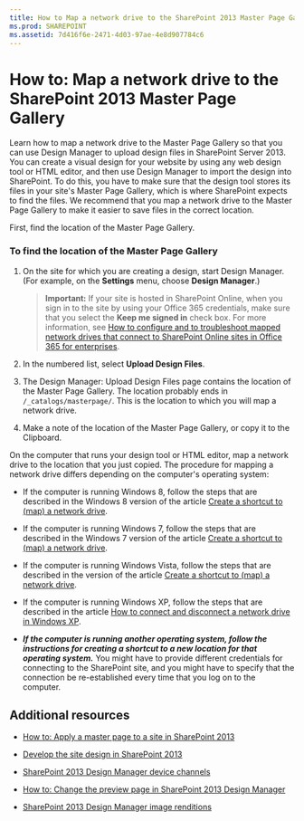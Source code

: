 ```yaml
---
title: How to Map a network drive to the SharePoint 2013 Master Page Gallery
ms.prod: SHAREPOINT
ms.assetid: 7d416f6e-2471-4d03-97ae-4e8d907784c6
---
```



# How to: Map a network drive to the SharePoint 2013 Master Page Gallery
Learn how to map a network drive to the Master Page Gallery so that you can use Design Manager to upload design files in SharePoint Server 2013.
You can create a visual design for your website by using any web design tool or HTML editor, and then use Design Manager to import the design into SharePoint. To do this, you have to make sure that the design tool stores its files in your site's Master Page Gallery, which is where SharePoint expects to find the files. We recommend that you map a network drive to the Master Page Gallery to make it easier to save files in the correct location.
  
    
    

First, find the location of the Master Page Gallery.
### To find the location of the Master Page Gallery


1. On the site for which you are creating a design, start Design Manager. (For example, on the **Settings** menu, choose **Design Manager**.)
    
    > **Important:**
      > If your site is hosted in SharePoint Online, when you sign in to the site by using your Office 365 credentials, make sure that you select the **Keep me signed in** check box. For more information, see [How to configure and to troubleshoot mapped network drives that connect to SharePoint Online sites in Office 365 for enterprises](http://support.microsoft.com/kb/2616712). 
2. In the numbered list, select **Upload Design Files**.
    
  
3. The Design Manager: Upload Design Files page contains the location of the Master Page Gallery. The location probably ends in  `/_catalogs/masterpage/`. This is the location to which you will map a network drive.
    
  
4. Make a note of the location of the Master Page Gallery, or copy it to the Clipboard.
    
  
On the computer that runs your design tool or HTML editor, map a network drive to the location that you just copied. The procedure for mapping a network drive differs depending on the computer's operating system:
- If the computer is running Windows 8, follow the steps that are described in the Windows 8 version of the article  [Create a shortcut to (map) a network drive](http://windows.microsoft.com/en-us/windows-8/create-shortcut-to-map-network-drive).
    
  
- If the computer is running Windows 7, follow the steps that are described in the Windows 7 version of the article  [Create a shortcut to (map) a network drive](http://windows.microsoft.com/en-US/windows7/Create-a-shortcut-to-map-a-network-drive).
    
  
- If the computer is running Windows Vista, follow the steps that are described in the version of the article  [Create a shortcut to (map) a network drive](http://windows.microsoft.com/en-US/windows-vista/Create-a-shortcut-to-map-a-network-drive).
    
  
- If the computer is running Windows XP, follow the steps that are described in the article  [How to connect and disconnect a network drive in Windows XP](http://support.microsoft.com/kb/308582).
    
  
- ***If the computer is running another operating system, follow the instructions for creating a shortcut to a new location for that operating system.*** You might have to provide different credentials for connecting to the SharePoint site, and you might have to specify that the connection be re-established every time that you log on to the computer.
    
  

## Additional resources
<a name="bk_addresources"> </a>


-  [How to: Apply a master page to a site in SharePoint 2013](how-to-apply-a-master-page-to-a-site-in-sharepoint.md)
    
  
-  [Develop the site design in SharePoint 2013](develop-the-site-design-in-sharepoint.md)
    
  
-  [SharePoint 2013 Design Manager device channels](sharepoint-design-manager-device-channels.md)
    
  
-  [How to: Change the preview page in SharePoint 2013 Design Manager](how-to-change-the-preview-page-in-sharepoint-design-manager.md)
    
  
-  [SharePoint 2013 Design Manager image renditions](sharepoint-design-manager-image-renditions.md)
    
  

